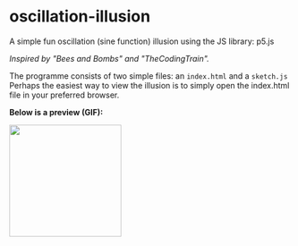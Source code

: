 # oscillation-illusion
A simple fun oscillation (sine function) illusion using the JS library: p5.js

*Inspired by "Bees and Bombs" and "TheCodingTrain".*

The programme consists of two simple files: an `index.html` and a `sketch.js`
Perhaps the easiest way to view the illusion is to simply open the index.html file in your preferred browser.

**Below is a preview (GIF):**

<img src="./images/gif.gif" width=200>
